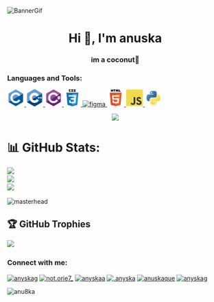 ![BannerGif](https://i.pinimg.com/originals/75/90/b0/7590b091674eb2a9700ecec83dd528c9.gif)


<h1 align="center">Hi 👋, I'm anuska</h1>
<h3 align="center">im a coconut🥥</h3>








</p>

<h3 align="left">Languages and Tools:</h3>
<p align="left"> 
<a 
<a href="https://www.cprogramming.com/" target="_blank" rel="noreferrer"> <img src="https://raw.githubusercontent.com/devicons/devicon/master/icons/c/c-original.svg" alt="c" width="40" height="40"/> </a> 
<a href="https://www.w3schools.com/cpp/" target="_blank" rel="noreferrer"> <img src="https://raw.githubusercontent.com/devicons/devicon/master/icons/cplusplus/cplusplus-original.svg" alt="cplusplus" width="40" height="40"/> </a> 
<a href="https://www.w3schools.com/cs/" target="_blank" rel="noreferrer"> <img src="https://raw.githubusercontent.com/devicons/devicon/master/icons/csharp/csharp-original.svg" alt="csharp" width="40" height="40"/> </a> 
<a href="https://www.w3schools.com/css/" target="_blank" rel="noreferrer"> <img src="https://raw.githubusercontent.com/devicons/devicon/master/icons/css3/css3-original-wordmark.svg" alt="css3" width="40" height="40"/> </a> 
<a href="https://www.figma.com/" target="_blank" rel="noreferrer"> <img src="https://www.vectorlogo.zone/logos/figma/figma-icon.svg" alt="figma" width="40" height="40"/> </a> 
<a href="https://www.w3.org/html/" target="_blank" rel="noreferrer"> <img src="https://raw.githubusercontent.com/devicons/devicon/master/icons/html5/html5-original-wordmark.svg" alt="html5" width="40" height="40"/> </a> 
<a href="https://developer.mozilla.org/en-US/docs/Web/JavaScript" target="_blank" rel="noreferrer"> <img src="https://raw.githubusercontent.com/devicons/devicon/master/icons/javascript/javascript-original.svg" alt="javascript" width="40" height="40"/> </a> 
<a href="https://www.python.org" target="_blank" rel="noreferrer"> <img src="https://raw.githubusercontent.com/devicons/devicon/master/icons/python/python-original.svg" alt="python" width="40" height="40"/> </a> </p>


<p align="center"><img src="https://i.imgur.com/A6bWGFl.gif"/>


# 📊 GitHub Stats:
![](https://github-readme-stats.vercel.app/api?username=anyskaa&theme=github_dark_dimmed&hide_border=false&include_all_commits=false&count_private=false)<br/>
![](https://github-readme-streak-stats.herokuapp.com/?user=anyskaa&theme=github_dark_dimmed&hide_border=false)<br/>
![](https://github-readme-stats.vercel.app/api/top-langs/?username=anyskaa&theme=github_dark_dimmed&hide_border=false&include_all_commits=false&count_private=false&layout=compact)

![masterhead](https://i.pinimg.com/originals/08/66/7b/08667b62bab3372c03b39f21019d12e9.gif)

## 🏆 GitHub Trophies
![](https://github-profile-trophy.vercel.app/?username=anyskaa&theme=github_dark_dimmed&no-frame=false&no-bg=true&margin-w=4)



<h3 align="left">Connect with me:</h3>
<p align="left">
<a href="https://twitter.com/anyskag" target="blank"><img align="center" src="https://raw.githubusercontent.com/rahuldkjain/github-profile-readme-generator/master/src/images/icons/Social/twitter.svg" alt="anyskag" height="30" width="40" /></a> 
<a href="https://instagram.com/not.orie7_" target="blank"><img align="center" src="https://raw.githubusercontent.com/rahuldkjain/github-profile-readme-generator/master/src/images/icons/Social/instagram.svg" alt="not.orie7_" height="30" width="40" /></a>
<a href="https://www.youtube.com/c/anyskaa" target="blank"><img align="center" src="https://raw.githubusercontent.com/rahuldkjain/github-profile-readme-generator/master/src/images/icons/Social/youtube.svg" alt="anyskaa" height="30" width="40" /></a>
<a href="https://discord.gg/.anyska" target="blank"><img align="center" src="https://raw.githubusercontent.com/rahuldkjain/github-profile-readme-generator/master/src/images/icons/Social/discord.svg" alt=".anyska" height="30" width="40" /></a>
<a href="https://www.reddit.com/u/anuskaque/s/2ZuEMPc8sB" target="blank"><img align="center" src="https://raw.githubusercontent.com/rahuldkjain/github-profile-readme-generator/master/src/images/icons/Social/reddit.svg" alt="anuskaque" height="30" width="40" /></a>
<a href="https://pin.it/73ldwk7qB" target="blank"><img align="center" src="https://raw.githubusercontent.com/rahuldkjain/github-profile-readme-generator/master/src/images/icons/Social/pinterest.svg" alt="anyskag" height="30" width="40" /></a>


<p align="left"> <img src="https://komarev.com/ghpvc/?username=anu8ka&label=Profile%20views&color=0e75b6&style=flat" alt="anu8ka" /> </p>




<!-- Proudly created with GPRM ( https://gprm.itsvg.in ) -->
